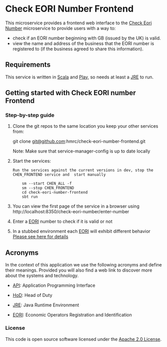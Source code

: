 Check EORI Number Frontend
===================

This microservice provides a frontend web interface to the [Check Eori Number](https://github.com/hmrc/check-eori-number) microservice to provide users with a way to:

* check if an EORI number beginning with GB (issued by the UK) is valid.
* view the name and address of the business that the EORI number is registered to (if the business agreed to share this information).

Requirements
------------

This service is written in [Scala] and [Play], so needs at least a [JRE] to run.

Getting started with Check EORI number Frontend
----------------------------------------

### Step-by-step guide


 1. Clone the git repos to the same location you keep your other services from:

    git clone git@github.com:hmrc/check-eori-number-frontend.git
    
    Note: Make sure that service-manager-config is up to date locally

 2. Start the services:
 
        Run the services against the current versions in dev, stop the CHEN_FRONTEND service and  start manually
        
            sm --start CHEN_ALL -f 
            sm --stop CHEN_FRONTEND
            cd check-eori-number-frontend
            sbt run

 3. You can view the first page of the service in a browser using http://localhost:8350/check-eori-number/enter-number
 
 4. Enter a [EORI] number to check if it is valid or not
 5. In a stubbed environment each [EORI] will exhibit different behavior [Please see here for details](https://github.com/hmrc/check-eori-number-stub/#readme)

Acronyms
---

In the context of this application we use the following acronyms and define their 
meanings. Provided you will also find a web link to discover more about the systems
and technology. 

* [API]: Application Programming Interface

* [HoD]: Head of Duty

* [JRE]: Java Runtime Environment

* [EORI]: Economic Operators Registration and Identification

### License

This code is open source software licensed under the [Apache 2.0 License]("http://www.apache.org/licenses/LICENSE-2.0.html").
    
[HoD]: http://webarchive.nationalarchives.gov.uk/+/http://www.hmrc.gov.uk/manuals/sam/samglossary/samgloss249.htm   
[API]: https://en.wikipedia.org/wiki/Application_programming_interface
[JRE]: http://www.oracle.com/technetwork/java/javase/overview/index.html
[EORI]: https://ec.europa.eu/taxation_customs/business/customs-procedures/general-overview/economic-operators-registration-identification-number-eori_en
[SCALA]: http://www.scala-lang.org/
[PLAY]: http://playframework.com/